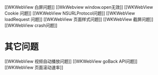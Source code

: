 [[WKWebView 白屏问题]]
[[WkWebview window.open无效]]
[[WKWebView Cookie 问题]]
[[WKWebView NSURLProtocol问题]]
[[WKWebView loadRequest 问题]]
[[WKWebView 页面样式问题]]
[[WKWebView 截屏问题]]
[[WKWebView crash问题]]

# 其它问题
[[WKWebView 视频自动播放问题]]
[[WKWebView goBack API问题]]
[[WKWebView 页面滚动速率]]